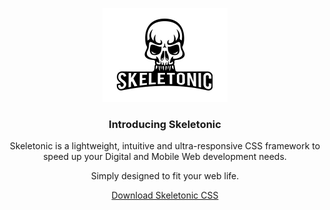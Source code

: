 <p align="center">
	<a href="https://skeletonic.io">
		<img src="/images/logo.png" alt="Skeletonic Logo" title="Skeletonic Logo"  />
	</a>  
</p>

<h3 align="center">Introducing Skeletonic</h3>

<p align="center">Skeletonic is a lightweight, intuitive and ultra-responsive CSS framework to speed up your Digital and Mobile Web development needs.</p>
<p align="center">Simply designed to fit your web life.</p>
<p align="center"><a href="https://github.com/reedia/skeletonic/archive/1.0.52.zip">Download Skeletonic CSS</a></p>
